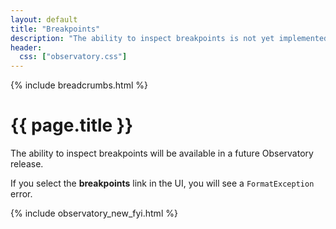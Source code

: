 ```yaml
---
layout: default
title: "Breakpoints"
description: "The ability to inspect breakpoints is not yet implemented in Observatory."
header:
  css: ["observatory.css"]
---
```


{% include breadcrumbs.html %}

# {{ page.title }}

The ability to inspect breakpoints will be available in a future
Observatory release.

If you select the **breakpoints** link in the UI, you will see a
`FormatException` error.

{% include observatory_new_fyi.html %}
